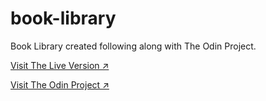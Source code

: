 # book-library
Book Library created following along with The Odin Project.

[Visit The Live Version ↗️](https://majegoid.github.io/book-library/)

[Visit The Odin Project ↗️](https://www.theodinproject.com/)
